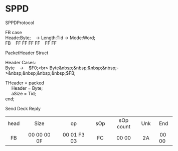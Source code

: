 # SPPD
SPPDProtocol

FB case<br>
Heade:Byte;&nbsp;&nbsp;&nbsp;&nbsp;->&nbsp;Length:Tid&nbsp;->&nbsp;Mode:Word;<br>
FB&nbsp;&nbsp;&nbsp;&nbsp;FF&nbsp;FF&nbsp;FF&nbsp;FF&nbsp;&nbsp;&nbsp;&nbsp;FF&nbsp;FF




PacketHeader Struct

Header Cases:<br>
Byte&nbsp;&nbsp;&nbsp;&nbsp;->&nbsp;&nbsp;&nbsp;&nbsp;$F0;<br>
Byte&nbsp;&nbsp;&nbsp;&nbsp;->&nbsp;&nbsp;&nbsp;&nbsp;$FB;

THeader = packed<br>
&nbsp;&nbsp;&nbsp;&nbsp; Header  = Byte; <br>
&nbsp;&nbsp;&nbsp;&nbsp; aSize   = Tid; <br>
end;


Send Deck Reply
<table style="width: 534px;">
<tbody>
<tr>
<td style="width: 10px; text-align: center;">head</td>
<td style="width: 187px; text-align: center;">Size</td>
<td style="width: 201px; text-align: center;">op</td>
<td style="width: 68px; text-align: center;">sOp</td>
<td style="width: 115px; text-align: center;">sOp count</td>
<td style="width: 10px; text-align: center;">&nbsp;Unk</td>
<td style="width: 65px; text-align: center;">&nbsp;End</td>
</tr>
<tr>
<td style="width: 10px; text-align: center;">FB</td>
<td style="width: 187px; text-align: center;">00 00 00 0F</td>
<td style="width: 201px; text-align: center;">00 01 F3 03</td>
<td style="width: 68px; text-align: center;">FC</td>
<td style="width: 115px; text-align: center;">00 00</td>
<td style="width: 10px; text-align: center;">&nbsp;2A</td>
<td style="width: 65px; text-align: center;">00 00&nbsp;</td>
</tr>
</tbody>
</table>

